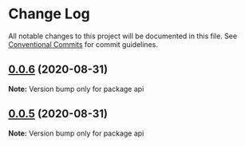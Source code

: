 # Change Log

All notable changes to this project will be documented in this file.
See [Conventional Commits](https://conventionalcommits.org) for commit guidelines.

## [0.0.6](https://github.com/oswee/api/compare/v0.0.5...v0.0.6) (2020-08-31)

**Note:** Version bump only for package api

## [0.0.5](https://github.com/oswee/api/compare/v0.0.3...v0.0.5) (2020-08-31)

**Note:** Version bump only for package api
